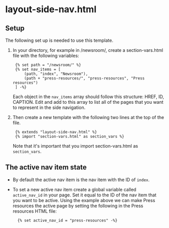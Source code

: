 # layout-side-nav.html

## Setup

The following set up is needed to use this template.

1. In your directory, for example in /newsroom/, create a section-vars.html
   file with the following variables:

        {% set path = "/newsroom/" %}
        {% set nav_items = [
            (path, "index", "Newsroom"),
            (path + "press-resources/", "press-resources", "Press resources")
        ] -%}

   Each object in the `nav_items` array should follow this structure:
   HREF, ID, CAPTION. Edit and add to this array to list all of the pages
   that you want to represent in the side navigation.

2. Then create a new template with the following two lines at the top of the
   file.

        {% extends "layout-side-nav.html" %}
        {% import "section-vars.html" as section_vars %}

   Note that it's important that you import section-vars.html as
   `section_vars`.

## The active nav item state

- By default the active nav item is the nav item with the ID of `index`.
- To set a new active nav item create a global variable called
  `active_nav_id` in your page. Set it equal to the ID of the nav item that
  you want to be active. Using the example above we can make Press resources
  the active page by setting the following in the Press resources HTML file:

        {% set active_nav_id = "press-resources" -%}
